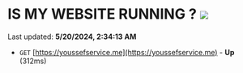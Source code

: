 # IS MY WEBSITE RUNNING ? [![](https://img.shields.io/static/v1?label=Sponsor&message=%E2%9D%A4&logo=GitHub&color=%23fe8e86)](https://github.com/sponsors/<username>)

Last updated: **5/20/2024, 2:34:13 AM**

- `GET` [https://youssefservice.me](https://youssefservice.me) - **Up** (312ms)
